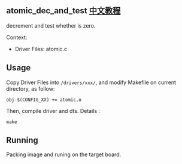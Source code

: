 atomic_dec_and_test [中文教程](https://biscuitos.github.io/blog/ATOMIC_atomic_dec_and_test/)
----------------------------------

decrement and test whether is zero.

Context:

* Driver Files: atomic.c

## Usage

Copy Driver Files into `/drivers/xxx/`, and modify Makefile on current 
directory, as follow:

```
obj-$(CONFIG_XX) += atomic.o
```

Then, compile driver and dts. Details :

```
make
```

## Running

Packing image and runing on the target board.

